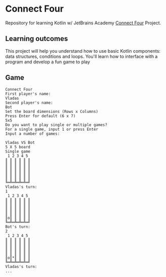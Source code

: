 # Connect Four

Repository for learning Kotlin w/ JetBrains Academy [Connect Four](https://hyperskill.org/projects/202?track=18) Project.

## Learning outcomes

This project will help you understand how to use basic Kotlin components: data structures, conditions and loops. You'll learn how to interface with a program and develop a fun game to play

## Game

```
Connect Four
First player's name:
Vladas
Second player's name:
Bot
Set the board dimensions (Rows x Columns)
Press Enter for default (6 x 7)
5x5
Do you want to play single or multiple games?
For a single game, input 1 or press Enter
Input a number of games:

Vladas VS Bot
5 X 5 board
Single game
 1 2 3 4 5 
║ ║ ║ ║ ║ ║
║ ║ ║ ║ ║ ║
║ ║ ║ ║ ║ ║
║ ║ ║ ║ ║ ║
║ ║ ║ ║ ║ ║
╚═╩═╩═╩═╩═╝
Vladas's turn:
1
 1 2 3 4 5 
║ ║ ║ ║ ║ ║
║ ║ ║ ║ ║ ║
║ ║ ║ ║ ║ ║
║ ║ ║ ║ ║ ║
║o║ ║ ║ ║ ║
╚═╩═╩═╩═╩═╝
Bot's turn:
2
 1 2 3 4 5 
║ ║ ║ ║ ║ ║
║ ║ ║ ║ ║ ║
║ ║ ║ ║ ║ ║
║ ║ ║ ║ ║ ║
║o║*║ ║ ║ ║
╚═╩═╩═╩═╩═╝
Vladas's turn:
...
```
